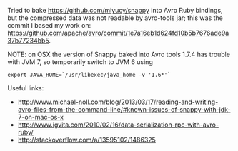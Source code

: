 Tried to bake https://github.com/miyucy/snappy into Avro Ruby bindings,
but the compressed data was not readable by avro-tools jar; this was the
commit I based my work on:
https://github.com/apache/avro/commit/1e7a16eb1d624fd10b5b7676ade9a37b77234bb5.

NOTE: on OSX the version of Snappy baked into Avro tools 1.7.4 has
trouble with JVM 7, so temporarily switch to JVM 6 using

    export JAVA_HOME=`/usr/libexec/java_home -v '1.6*'`

Useful links:

  - http://www.michael-noll.com/blog/2013/03/17/reading-and-writing-avro-files-from-the-command-line/#known-issues-of-snappy-with-jdk-7-on-mac-os-x
  - http://www.igvita.com/2010/02/16/data-serialization-rpc-with-avro-ruby/
  - http://stackoverflow.com/a/13595102/1486325

